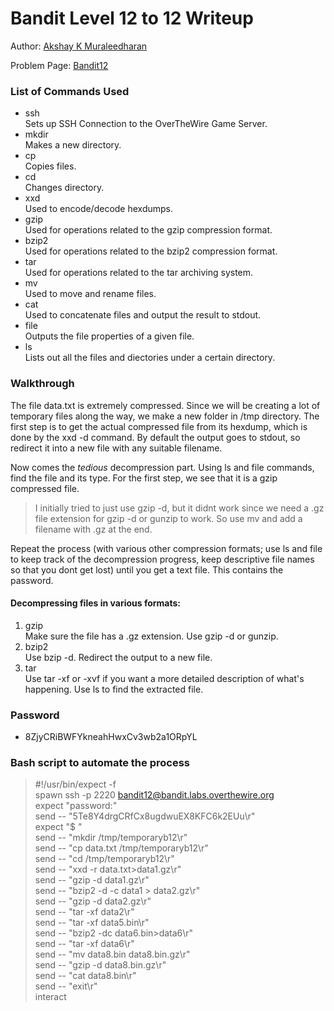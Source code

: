 # Bandit Level 12 to 12 Writeup

Author: [Akshay K Muraleedharan](https://github.com/Quantum_Glitch)


Problem Page: [Bandit12](https://overthewire.org/wargames/bandit/bandit13.html)
### List of Commands Used
* ssh  
Sets up SSH Connection to the OverTheWire Game Server.
* mkdir  
Makes a new directory.
* cp  
Copies files.
* cd  
Changes directory.
* xxd  
Used to encode/decode hexdumps.
* gzip  
Used for operations related to the gzip compression format.
* bzip2  
Used for operations related to the bzip2 compression format.
* tar  
Used for operations related to the tar archiving system.
* mv  
Used to move and rename files.
* cat  
Used to concatenate files and output the result to stdout.
* file  
Outputs the file properties of a given file.
* ls  
Lists out all the files and diectories under a certain directory.
### Walkthrough
The file data.txt is extremely compressed. Since we will be creating a lot of temporary files along the way, we make a new folder in /tmp directory. The first step is to get the actual compressed file from its hexdump, which is done by the xxd -d command. By default the output goes to stdout, so redirect it into a new file with any suitable filename.


Now comes the _tedious_ decompression part. Using ls and file commands, find the file and its type. For the first step, we see that it is a gzip compressed file.  
> I initially tried to just use gzip -d, but it didnt work since we need a .gz file extension for gzip -d or gunzip to work. So use mv and add a filename with .gz at the end.

Repeat the process (with various other compression formats; use ls and file to keep track of the decompression progress, keep descriptive file names so that you dont get lost) until you get a text file. This contains the password.


#### Decompressing files in various formats:  
1. gzip  
Make sure the file has a .gz extension. Use gzip -d or gunzip.
2. bzip2  
Use bzip -d. Redirect the output to a new file.
3. tar  
Use tar -xf or -xvf if you want a more detailed description of what's happening. Use ls to find the extracted file.
### Password
* 8ZjyCRiBWFYkneahHwxCv3wb2a1ORpYL
### Bash script to automate the process
> #!/usr/bin/expect -f  
spawn ssh -p 2220 bandit12@bandit.labs.overthewire.org  
expect "password:"  
send -- "5Te8Y4drgCRfCx8ugdwuEX8KFC6k2EUu\r"  
expect "$ "  
send -- "mkdir /tmp/temporaryb12\r"  
send -- "cp data.txt /tmp/temporaryb12\r"  
send -- "cd /tmp/temporaryb12\r"  
send -- "xxd -r data.txt>data1.gz\r"  
send -- "gzip -d data1.gz\r"  
send -- "bzip2 -d -c data1 > data2.gz\r"  
send -- "gzip -d data2.gz\r"  
send -- "tar -xf data2\r"  
send -- "tar -xf data5.bin\r"  
send -- "bzip2 -dc data6.bin>data6\r"  
send -- "tar -xf data6\r"  
send -- "mv data8.bin data8.bin.gz\r"  
send -- "gzip -d data8.bin.gz\r"  
send -- "cat data8.bin\r"  
send -- "exit\r"  
interact
